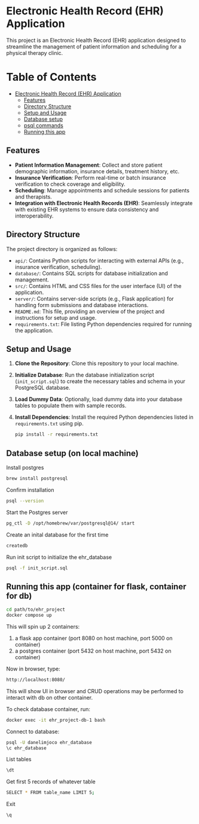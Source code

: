 # Electronic Health Record (EHR) Application

This project is an Electronic Health Record (EHR) application designed to streamline the management of patient information and scheduling for a physical therapy clinic.

# Table of Contents
- [Electronic Health Record (EHR) Application](#electronic-health-record-ehr-application)
  - [Features](#features)
  - [Directory Structure](#directory-structure)
  - [Setup and Usage](#setup-and-usage)
  - [Database setup](#database-setup)
  - [psql commands](#psql-commands)
  - [Running this app](#running-this-app)

## Features

- **Patient Information Management**: Collect and store patient demographic information, insurance details, treatment history, etc.
- **Insurance Verification**: Perform real-time or batch insurance verification to check coverage and eligibility.
- **Scheduling**: Manage appointments and schedule sessions for patients and therapists.
- **Integration with Electronic Health Records (EHR)**: Seamlessly integrate with existing EHR systems to ensure data consistency and interoperability.

## Directory Structure

The project directory is organized as follows:

- `api/`: Contains Python scripts for interacting with external APIs (e.g., insurance verification, scheduling).
- `database/`: Contains SQL scripts for database initialization and management.
- `src/`: Contains HTML and CSS files for the user interface (UI) of the application.
- `server/`: Contains server-side scripts (e.g., Flask application) for handling form submissions and database interactions.
- `README.md`: This file, providing an overview of the project and instructions for setup and usage.
- `requirements.txt`: File listing Python dependencies required for running the application.

## Setup and Usage

1. **Clone the Repository**: Clone this repository to your local machine.

2. **Initialize Database**: Run the database initialization script (`init_script.sql`) to create the necessary tables and schema in your PostgreSQL database.

3. **Load Dummy Data**: Optionally, load dummy data into your database tables to populate them with sample records.

4. **Install Dependencies**: Install the required Python dependencies listed in `requirements.txt` using pip.

   ```bash
   pip install -r requirements.txt
   ```

## Database setup (on local machine)

Install postgres

```bash
brew install postgresql
```

Confirm installation

```bash
psql --version 
```

Start the Postgres server

```bash
pg_ctl -D /opt/homebrew/var/postgresql@14/ start
```

Create an inital database for the first time

```bash
createdb
```

Run init script to initialize the ehr_database

```bash
psql -f init_script.sql
```


## Running this app (container for flask, container for db)

```bash
cd path/to/ehr_project
docker compose up
```

This will spin up 2 containers:
1. a flask app container (port 8080 on host machine, port 5000 on container)
2. a postgres container (port 5432 on host machine, port 5432 on container)

Now in browser, type:
```bash
http://localhost:8080/
```

This will show UI in browser and CRUD operations may be performed to interact with db on other container.

To check database container, run:
```bash
docker exec -it ehr_project-db-1 bash
```

Connect to database:

```bash
psql -U danelimjoco ehr_database
\c ehr_database
```

List tables

```bash
\dt
```

Get first 5 records of whatever table

```bash
SELECT * FROM table_name LIMIT 5;
```

Exit

```bash
\q
```






